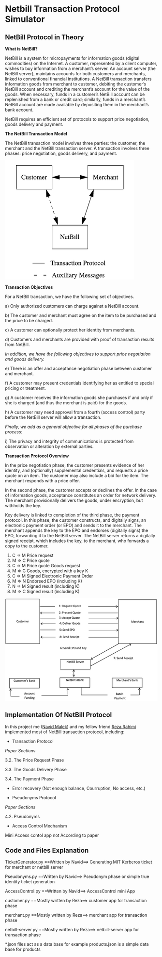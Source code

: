 # Netbill Transaction Protocol Simulator


## NetBill Protocol in Theory


**What is NetBill?**

NetBill is a system for micropayments for information
goods (digital commodities) on the Internet.
A customer, represented by a client computer, 
wishes to buy information from a merchant’s
server. An account server (the NetBill server), maintains
accounts for both customers and merchants, linked to
conventional financial institutions. A NetBill transaction
transfers information goods from merchant to customer,
debiting the customer’s NetBill account and crediting
the merchant’s account for the value of the goods. When
necessary, funds in a customer’s NetBill account can be
replenished from a bank or credit card; similarly, funds
in a merchant’s NetBill account are made available by
depositing them in the merchant’s bank account.

NetBill requires an efficient set of protocols to
support price negotiation, goods delivery and payment.

**The NetBill Transaction Model**

The NetBill transaction model involves three parties:
the customer, the merchant and the NetBill transaction
server. A transaction involves three phases: price
negotiation, goods delivery, and payment.

![NetBill Transaction Model](NetBillModel.png)


**Transaction Objectives** 

For a NetBill transaction, we have the following set of
objectives. 

a) Only authorized customers can charge against a
NetBill account.

b) The customer and merchant must agree on the item
to be purchased and the price to be charged.

c) A customer can optionally protect her identity from
merchants.

d) Customers and merchants are provided with proof
of transaction results from NetBill.

*In addition, we have the following objectives to support
price negotiation and goods delivery.*

e) There is an offer and acceptance negotiation phase
between customer and merchant.

f) A customer may present credentials identifying her
as entitled to special pricing or treatment.

g) A customer receives the information goods she purchases if and only if she is charged (and thus the
merchant is paid) for the goods.

h) A customer may need approval from a fourth
(access control) party before the NetBill server will
allow a transaction.

*Finally, we add as a general objective for all phases of
the purchase process:*

i) The privacy and integrity of communications is
protected from observation or alteration by external
parties.


**Transaction Protocol Overview**

In the price negotiation phase, the customer
presents evidence of her identity, and (optionally)
supplemental credentials, and requests a price quote on
an item. The customer may also include a bid for the
item. The merchant responds with a price offer.

In the second phase, the customer accepts or
declines the offer. In the case of information goods,
acceptance constitutes an order for network delivery.
The merchant provisionally delivers the goods, under
encryption, but withholds the key.

Key delivery is linked to completion of the third
phase, the payment protocol. In this phase, the customer
constructs, and digitally signs, an electronic payment
order (or EPO) and sends it to the merchant. The
merchant appends the key to the EPO and endorses
(digitally signs) the EPO, forwarding it to the NetBill
server. The NetBill server returns a digitally signed
receipt, which includes the key, to the merchant, who
forwards a copy to the customer.

1. C ⇒ M Price request
2. M ⇒ C Price quote
3. C ⇒ M Price quote Goods request
4. M ⇒ C Goods, encrypted with a key K
5. C ⇒ M Signed Electronic Payment Order
6. M ⇒ N Endorsed EPO (including K)
7. N ⇒ M Signed result (including K)
8. M ⇒ C Signed result (including K)

![NetBill Protocol Phases](NetBillPhases.png)


## Implementation Of NetBill Protocol

In this project me ([Navid Malek](https://www.linkedin.com/in/navid-malek-b9bb6b128/)) and my fellow friend [Reza Rahimi](https://www.linkedin.com/in/reza-rahimi-883b61167/) implemented most of NetBill transaction protocol, including:

- Transaction Protocol

*Paper Sections*

3.2. The Price Request Phase

3.3. The Goods Delivery Phase

3.4. The Payment Phase

+ Error recovery (Not enough balance, Courruption, No access, etc.)

- Pseudonyms Protocol

*Paper Sections*

4.2. Pseudonyms

- Access Control Mechanism

Mini Access contol app not According to paper


## Code and Files Explanation

TicketGenerator.py ==Written by Navid==> Generating MIT Kerberos ticket for merchant or netbill server

Pseudonyms.py ==Written by Navid==>  Pseudonym phase or simple true identity ticket generation

AccessControl.py ==Written by Navid==> AccessControl mini App

customer.py ==Mostly written by Reza==> customer app for transaction phase

merchant.py ==Mostly written by Reza==> merchant app for transaction phase

netbill-server.py  ==Mostly written by Reza==> netbill-server app for transaction phase

*.json files act as a data base for example products.json is a simple data base for products




